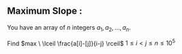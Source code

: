 ## Maximum Slope :

You have an array of $n$ integers $a_1,a_2,…,a_n$. 

Find $max \ \lceil \frac{a[i]-[j]}{i-j}  \rceil$  $1 \le i < j \le n \le 10^5$
